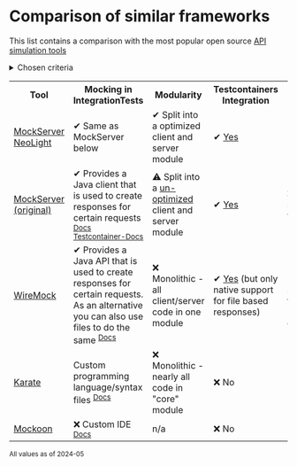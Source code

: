 # Comparison of similar frameworks

This list contains a comparison with the most popular open source [API simulation tools](https://en.wikipedia.org/wiki/Comparison_of_API_simulation_tools)

<details><summary>Chosen criteria</summary>

| Criteria | Reason |
| --- | --- |
| Mocking in IntegrationTests | Gives an overview how this is done and describes how straightforward this can be integrated into (Java) code |
| Modularity | Monolithic/Non-modular packaging causes bloat and problems such as <ul><li>Possible introduction of vulnerabilities</li><li>Dependency conflicts</li><li>Performance degeneration</li><li>Confusion (which classes/methods need to be used)</li></ul>
| Testcontainers Integration | Testcontainers is the defacto standard for running integration tests. It utilizes containers, is highly flexible and has widespread use in the Java ecosystem. |
| Activity & Support | Unmaintained software won't get fixes for incompatibilities, issues, vulnerabilities, ... |

</details>

<table>
    <tr>
        <th>Tool</th>
        <th>Mocking in IntegrationTests</th>
        <th>Modularity</th>
        <th>Testcontainers Integration</th>
        <th>Activity & Support</th>
    </tr>
    <tr>
        <td>
            <a href="https://github.com/xdev-software/mockserver-neolight">
                MockServer NeoLight
            </a>
        </td>
        <td>
            ✔ Same as MockServer below
        </td>
        <td>
            ✔ Split into a optimized client and server module
        </td>
        <td>
            ✔ <a href="../testcontainers/">Yes</a>
        </td>
        <td>
            ✔ <a href="../README.md#support">Yes</a>
        </td>
    </tr>
    <tr>
        <td>
            <a href="https://github.com/mock-server/mockserver">
                MockServer (original)
            </a>
        </td>
        <td>
            ✔ Provides a Java client that is used to create responses for certain requests <sup><a href="https://www.mock-server.com/">Docs</a> <a href="https://java.testcontainers.org/modules/mockserver/">Testcontainer-Docs</a></sup>
        </td>
        <td>
            ⚠ Split into a <a href="https://github.com/mock-server/mockserver/issues/1494">un-optimized</a> client and server module
        </td>
        <td>
            ✔ <a href="https://java.testcontainers.org/modules/mockserver/">Yes</a>
        </td>
        <td>
            ❌ Inactive since >1 year
        </td>
    </tr>
    <tr>
        <td>
            <a href="https://github.com/wiremock/wiremock">
                WireMock
            </a>
        </td>
        <td>
            ✔ Provides a Java API that is used to create responses for certain requests. As an alternative you can also use files to do the same <sup><a href="https://wiremock.org/docs/quickstart/java-junit/">Docs</a></sup>
        </td>
        <td>
            ❌ Monolithic - all client/server code in one module
        </td>
        <td>
            ✔ <a href="https://testcontainers.com/modules/wiremock/">Yes</a> (but only native support for file based responses)
        </td>
        <td>
            ✔ Active (dedicated support for their "Cloud" exists)
        </td>
    </tr>
    <tr>
        <td>
            <a href="https://github.com/karatelabs/karate">
                Karate
            </a>
        </td>
        <td>
            Custom programming language/syntax files <sup><a href="https://github.com/karatelabs/karate/tree/master/examples">Docs</a></sup>
        </td>
        <td>
            ❌ Monolithic - nearly all code in "core" module
        </td>
        <td>
            ❌ No
        </td>
        <td>
            ✔ Active
        </td>
    </tr>
    <tr>
        <td>
            <a href="https://github.com/mockoon/mockoon">
                Mockoon
            </a>
        </td>
        <td>
            ❌ Custom IDE <sup><a href="https://mockoon.com/docs/latest/about/">Docs</a></sup>
        </td>
        <td>
            n/a
        </td>
        <td>
            ❌ No
        </td>
        <td>
            ✔ <a href="https://mockoon.com/pro/">Yes</a>
        </td>
    </tr>
</table>

<sub>All values as of 2024-05</sub>